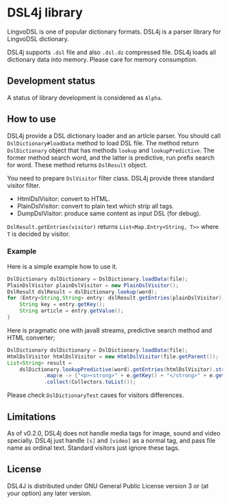# DSL4j library

LingvoDSL is one of popular dictionary formats.
DSL4j is a parser library for LingvoDSL dictionary.

DSL4j supports `.dsl` file and also `.dsl.dz` compressed file.
DSL4j loads all dictionary data into memory. Please care
for memory consumption.

## Development status

A status of library development is considered as `Alpha`.

## How to use

DSL4j provide a DSL dictionary loader and an article parser.
You should call `DslDictionary#loadData` method to load DSL file.
The method return `DslDictionary` object that has methods
`lookup` and `lookupPredictive`. The former method search word,
and the latter is predictive, run prefix search for word.
These method returns `DslResult` object.

You need to prepare `DslVisitor` filter class.
DSL4j provide three standard visitor filter.

* HtmlDslVisitor: convert to HTML.
* PlainDslVisitor: convert to plain text which strip all tags.
* DumpDslVisitor: produce same content as input DSL (for debug).

`DslResult.getEntries(visitor)` returns `List<Map.Entry<String, T>>`
where `T` is decided by visitor.

### Example

Here is a simple example how to use it.

```java
DslDictionary dslDictionary = DslDictionary.loadData(file);
PlainDslVisitor plainDslVisitor = new PlainDslVisitor();
DslResult dslResult = dslDictionary.lookup(word);
for (Entry<String,String> entry: dslResult.getEntries(plainDslVisitor)) {
    String key = entry.getKey();
    String article = entry.getValue();
}
```

Here is pragmatic one with java8 streams, predictive search method and HTML converter;

```java
DslDictionary dslDictionary = DslDictionary.loadData(file);
HtmlDslVisitor htmlDslVisitor = new HtmlDslVisitor(file.getParent());
List<String> result =
    dslDictionary.lookupPredictive(word).getEntries(htmlDslVisitor).stream()
            .map(e -> {"<p><strong>" + e.getKey() + "</strong>" + e.getValue() + "</p>"})
            .collect(Collectors.toList());
```

Please check `DslDictionaryTest` cases for visitors differences.

## Limitations

As of v0.2.0, DSL4j does not handle media tags for image, sound and video specially.
DSL4j just handle `[s]` and `[video]` as a normal tag, and pass file name as
ordinal text. Standard visitors just ignore these tags.

## License

DSL4J is distributed under GNU General Public License version 3 or (at your option) any later version.
